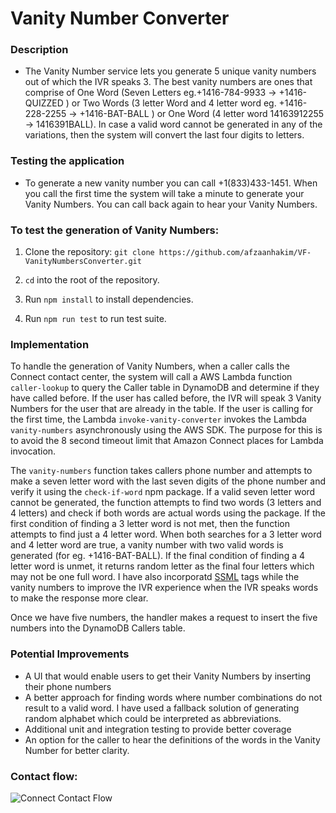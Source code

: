 # Vanity Number Converter

### Description
 - The Vanity Number service lets you generate 5 unique vanity numbers out of which the IVR speaks 3. The best vanity numbers are ones that comprise of One Word (Seven Letters eg.+1416-784-9933 -> +1416-QUIZZED ) or Two Words (3 letter Word and 4 letter word eg. +1416-228-2255 -> +1416-BAT-BALL ) or One Word (4 letter word 14163912255 -> 1416391BALL). In case a valid word cannot be generated in any of the variations, then the system will convert the last four digits to letters.

### Testing the application

-  To generate a new vanity number you can call +1(833)433-1451. When you call the first time the system will take a minute to generate your Vanity Numbers. You can call back again to hear your Vanity Numbers.

### To test the generation of Vanity Numbers:

  1. Clone the repository:
    `git clone https://github.com/afzaanhakim/VF-VanityNumbersConverter.git`

  2. `cd` into the root of the repository.
    
  3. Run `npm install` to install dependencies.

  4. Run `npm run test` to run test suite.
   
### Implementation 
To handle the generation of Vanity Numbers, when a caller calls the Connect contact center, the system will call a AWS Lambda function `caller-lookup` to query the Caller table in DynamoDB and determine if they have called before. 
If the user has called before, the IVR will speak 3 Vanity Numbers for the user that are already in the table.
If the user is calling for the first time, the Lambda `invoke-vanity-converter` invokes the Lambda `vanity-numbers` asynchronously using the AWS SDK. The purpose for this is to avoid the 8 second timeout limit that Amazon Connect places for Lambda invocation. 

The `vanity-numbers` function takes callers phone number and attempts to make a seven letter word with the last seven digits of the phone number and verify it using the `check-if-word` npm package. If a valid seven letter word cannot be generated, the function attempts to find two words (3 letters and 4 letters) and check if both words are actual words using the package. If the first condition of finding a 3 letter word is not met, then the function attempts to find just a 4 letter word. When both searches for a 3 letter word and 4 letter word are true, a vanity number with two valid words is generated (for eg. +1416-BAT-BALL).  If the final condition of finding a 4 letter word is unmet, it returns random letter as the final four letters which may not be one full word. I have also incorporatd [SSML](https://docs.aws.amazon.com/polly/latest/dg/supportedtags.html) tags while the vanity numbers to improve the IVR experience when the IVR speaks words to make the response more clear. 

Once we have five numbers, the handler makes a request to insert the five numbers into the DynamoDB Callers table.  


### Potential Improvements

 - A UI that would enable users to get their Vanity Numbers by inserting their phone numbers
 - A better approach for finding words where number combinations do not result to a valid word. I have used  a fallback solution of generating random alphabet which could be interpreted as abbreviations.
 - Additional unit and integration testing to provide better coverage
 - An option for the caller to hear the definitions of the words in the Vanity Number for better clarity. 


### Contact flow:

 ![Connect Contact Flow](https://github.com/afzaanhakim/VF-VanityNumbersConverter/blob/feature/vanity-number-converter-refactor/public/ContactFlow.png?raw=true)


 